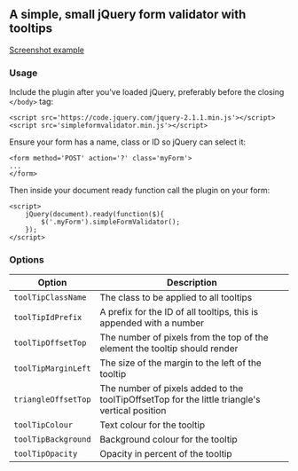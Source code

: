 A simple, small jQuery form validator with tooltips
---------------------------------------------------

[Screenshot example](http://i.imgur.com/kIiGaPb.jpg)

### Usage

Include the plugin after you've loaded jQuery, preferably before the closing `</body>` tag:

```
<script src='https://code.jquery.com/jquery-2.1.1.min.js'></script>
<script src='simpleformvalidator.min.js'></script>
```

Ensure your form has a name, class or ID so jQuery can select it:

```
<form method='POST' action='?' class='myForm'>
...
</form>
```

Then inside your document ready function call the plugin on your form:

```
<script>
	jQuery(document).ready(function($){
		$('.myForm').simpleFormValidator();
	});
</script>
```

### Options
| Option              | Description |
| ------------------- | ----------- |
| `toolTipClassName`  | The class to be applied to all tooltips |
| `toolTipIdPrefix`   | A prefix for the ID of all tooltips, this is appended with a number |
| `toolTipOffsetTop`  | The number of pixels from the top of the element the tooltip should render |
| `toolTipMarginLeft` | The size of the margin to the left of the tooltip |
| `triangleOffsetTop` | The number of pixels added to the toolTipOffsetTop for the little triangle's vertical position |
| `toolTipColour`     | Text colour for the tooltip |
| `toolTipBackground` | Background colour for the tooltip |
| `toolTipOpacity`    | Opacity in percent of the tooltip |

